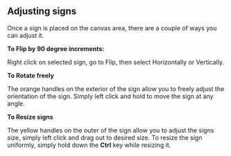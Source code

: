 ## Adjusting signs

Once a sign is placed on the canvas area, there are a couple of ways you can adjust it. 

**To Flip by 90 degree increments:**

Right click on selected sign, go to Flip, then select Horizontally or Vertically.

**To Rotate freely**

The orange handles on the exterior of the sign allow you to freely adjust the orientation of the sign. Simply left click and hold to move the sign at any angle. 

**To Resize signs**

The yellow handles on the outer of the sign allow you to adjust the signs size, simply left click and drag out to desired size. To resize the sign uniformly, simply hold down the **Ctrl** key while resizing it.